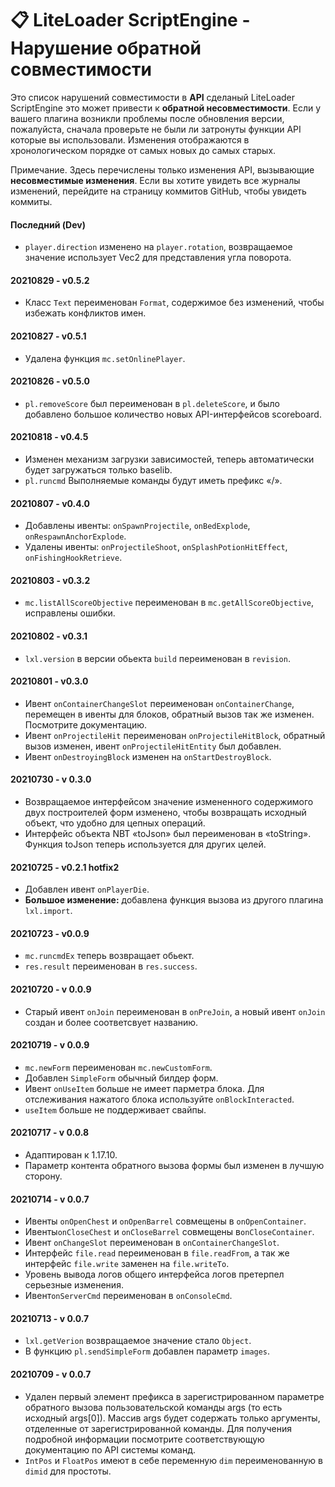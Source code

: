 <!-- translated -->
 
# 📋 LiteLoader ScriptEngine - Нарушение обратной совместимости

Это список нарушений совместимости в **API** сделаный LiteLoader ScriptEngine это может привести к **обратной несовместимости**.
Если у вашего плагина возникли проблемы после обновления версии, пожалуйста, сначала проверьте не были ли затронуты функции API которые вы использовали.
Изменения отображаются в хронологическом порядке от самых новых до самых старых.

Примечание. Здесь перечислены только изменения API, вызывающие **несовместимые изменения**. Если вы хотите увидеть все журналы изменений, перейдите на страницу коммитов GitHub, чтобы увидеть коммиты.

#### Последний (Dev)

- `player.direction` изменено на `player.rotation`, возвращаемое значение использует Vec2 для представления угла поворота.

#### 20210829 - v0.5.2

- Класс `Text` переименован `Format`, содержимое без изменений, чтобы избежать конфликтов имен.

#### 20210827 - v0.5.1

- Удалена функция `mc.setOnlinePlayer`.

#### 20210826 - v0.5.0

- `pl.removeScore` был переименован в  `pl.deleteScore`, и было добавлено большое количество новых API-интерфейсов scoreboard.

#### 20210818 - v0.4.5

- Изменен механизм загрузки зависимостей, теперь автоматически будет загружаться только baselib.
- `pl.runcmd` Выполняемые команды будут иметь префикс «/».

#### 20210807 - v0.4.0

- Добавлены ивенты: `onSpawnProjectile`, `onBedExplode`,` onRespawnAnchorExplode`.
- Удалены ивенты: `onProjectileShoot`, `onSplashPotionHitEffect`, `onFishingHookRetrieve`.

#### 20210803 - v0.3.2

- `mc.listAllScoreObjective` переименован в  `mc.getAllScoreObjective`, исправлены ошибки.

#### 20210802 - v0.3.1

- `lxl.version` в версии обьекта `build` переименован в `revision`.

#### 20210801 - v0.3.0

- Ивент `onContainerChangeSlot` переименован `onContainerChange`, перемещен в ивенты для блоков, обратный вызов так же изменен. Посмотрите документацию.
- Ивент `onProjectileHit` переименован `onProjectileHitBlock`, обратный вызов изменен, ивент `onProjectileHitEntity` был добавлен.
- Ивент `onDestroyingBlock` изменен на `onStartDestroyBlock`.

#### 20210730 - v 0.3.0

- Возвращаемое интерфейсом значение измененного содержимого двух построителей форм изменено, чтобы возвращать исходный объект, что удобно для цепных операций.
- Интерфейс объекта NBT «toJson» был переименован в «toString». Функция toJson теперь используется для других целей.

#### 20210725 - v0.2.1 hotfix2

- Добавлен ивент `onPlayerDie`.
- **Большое изменение:** добавлена функция вызова из другого плагина `lxl.import`. 

#### 20210723 - v0.0.9

- `mc.runcmdEx` теперь возвращает обьект.
- `res.result` переименован в  `res.success`.

#### 20210720 - v 0.0.9

- Старый ивент `onJoin` переименован в  `onPreJoin`, а новый ивент `onJoin` создан и более соответсвует названию.

#### 20210719 - v 0.0.9

- `mc.newForm` переименован `mc.newCustomForm`.
- Добавлен `SimpleForm` обычный билдер форм.
- Ивент `onUseItem` больше не имеет парметра блока. Для отслеживания нажатого блока используйте `onBlockInteracted`.
- `useItem` больше не поддерживает свайпы. <!---что?----> 

#### 20210717 - v 0.0.8

- Адаптирован к 1.17.10.
- Параметр контента обратного вызова формы был изменен в лучшую сторону.

#### 20210714 - v 0.0.7

- Ивенты `onOpenChest` и `onOpenBarrel` совмещены в `onOpenContainer`.
- Ивенты`onCloseChest` и `onCloseBarrel` совмещены в`onCloseContainer`.
- Ивент `onChangeSlot` переименован в `onContainerChangeSlot`.
- Интерфейс `file.read` переименован в  `file.readFrom`, а так же интерфейс `file.write` заменен на `file.writeTo`.
- Уровень вывода логов общего интерфейса логов претерпел серьезные изменения.
- Ивент`onServerCmd` переименован в `onConsoleCmd`.

#### 20210713 - v 0.0.7

- `lxl.getVerion` возвращаемое значение стало `Object`.
- В функцию `pl.sendSimpleForm` добавлен параметр `images`.

#### 20210709 - v 0.0.7

- Удален первый элемент префикса в зарегистрированном параметре обратного вызова пользовательской команды args (то есть исходный args[0]).
  Массив args будет содержать только аргументы, отделенные от зарегистрированной команды.
  Для получения подробной информации посмотрите соответствующую документацию по API системы команд.
- `IntPos` и `FloatPos` имеют в себе переменную `dim` переименованную в `dimid` для простоты.
